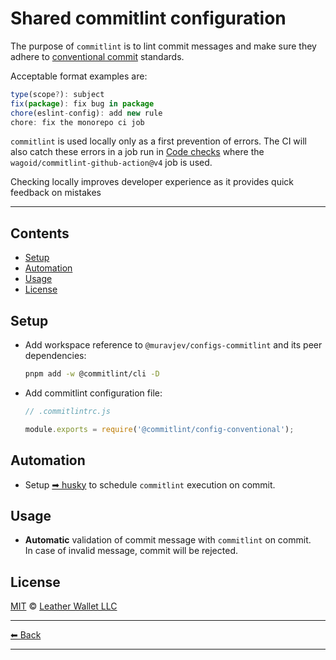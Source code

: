 # Shared commitlint configuration

The purpose of `commitlint` is to lint commit messages and make sure they adhere to [conventional commit](https://www.conventionalcommits.org/en/v1.0.0/) standards.

Acceptable format examples are:

```js
type(scope?): subject
fix(package): fix bug in package
chore(eslint-config): add new rule
chore: fix the monorepo ci job
```

`commitlint` is used locally only as a first prevention of errors. The CI will also catch these errors in a job run in [Code checks](../../.github/workflows/code-checks.yml) where the `wagoid/commitlint-github-action@v4` job is used.

Checking locally improves developer experience as it provides quick feedback on mistakes

---

## Contents

- [Setup](#setup)
- [Automation](#automation)
- [Usage](#usage)
- [License](#license)

## Setup

- Add workspace reference to `@muravjev/configs-commitlint` and its peer dependencies:

  ```sh
  pnpm add -w @commitlint/cli -D
  ```

- Add commitlint configuration file:

  ```js
  // .commitlintrc.js

  module.exports = require('@commitlint/config-conventional');
  ```

## Automation

- Setup [➡ husky](../../docs/tools/husky.md) to schedule `commitlint` execution on commit.

## Usage

- **Automatic** validation of commit message with `commitlint` on commit.\
  In case of invalid message, commit will be rejected.

## License

[MIT](../../LICENSE) © [Leather Wallet LLC](https://github.com/leather-io/mono)

---

[⬅ Back](../../README.md)

---
